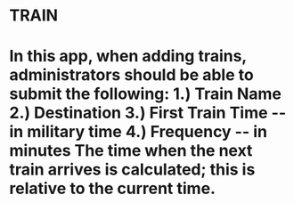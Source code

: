 
# TRAIN


In this app, when adding trains, administrators should be able to submit the following:
1.) Train Name
2.) Destination
3.) First Train Time -- in military time
4.) Frequency -- in minutes
The time when the next train arrives is calculated; this is relative to the current time.
=======
